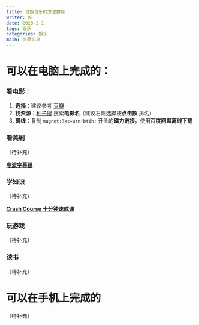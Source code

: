 ```yaml
---
title: 自娱自乐的方法推荐
writer: m1
date: 2020-2-1
tags: 娱乐
categories: 娱乐
main: 资源汇总
---
```


# 可以在电脑上完成的：

### 看电影：

1. **选择**：建议参考 [豆瓣](https://www.douban.com)
2. **找资源**：[种子搜](https://zhongzilou.com) 搜索**电影名**（建议右侧选择按**点击数** 排名）
3. **离线**：复制 `magnet:?xt=urn:btih:` 开头的**磁力链接**，使用**百度网盘离线下载**

### 看美剧

（待补充）

**[电波字幕组](http://dbfansub.com)**


### 学知识

（待补充）

**[Crash Course 十分钟速成课](https://crashcourse.club)**

### 玩游戏

（待补充）

### 读书

（待补充）

# 可以在手机上完成的

（待补充）
